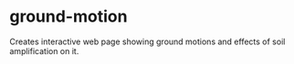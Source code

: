 # ground-motion
Creates interactive web page showing ground motions and effects of soil amplification on it.
